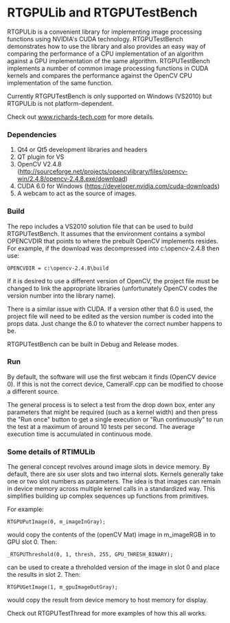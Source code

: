# RTGPULib and RTGPUTestBench

RTGPULib is a convenient library for implementing image processing functions using NVIDIA's CUDA technology. RTGPUTestBench demonstrates how to use the library and also 
provides an easy way of comparing the performance of a CPU implementation of an algorithm against a GPU implementation of the same algorithm. RTGPUTestBench implements a 
number of common image processing functions in CUDA kernels and compares the performance against the OpenCV CPU implementation of the same function.

Currently RTGPUTestBench is only supported on Windows (VS2010) but RTGPULib is not platform-dependent.

Check out www.richards-tech.com for more details.

### Dependencies

1. Qt4 or Qt5 development libraries and headers
2. QT plugin for VS
3. OpenCV V2.4.8 (http://sourceforge.net/projects/opencvlibrary/files/opencv-win/2.4.8/opencv-2.4.8.exe/download)
4. CUDA 6.0 for Windows (https://developer.nvidia.com/cuda-downloads)
5. A webcam to act as the source of images.

### Build 

The repo includes a VS2010 solution file that can be used to build RTGPUTestBench. It assumes that the environment contains a symbol OPENCVDIR that 
points to where the prebuilt OpenCV implements resides. For example, if the download was decompressed into c:\opencv-2.4.8 then use:

	OPENCVDIR = c:\opencv-2.4.8\build

If it is desired to use a different version of OpenCV, the project file must be changed to link the appropriate libraries (unfortunately OpenCV 
codes the version number into the library name).

There is a similar issue with CUDA. If a version other that 6.0 is used, the project file will need to be edited as the version number is coded into the props data. Just 
change the 6.0 to whatever the correct number happens to be.

RTGPUTestBench can be built in Debug and Release modes.

### Run

By default, the software will use the first webcam it finds (OpenCV device 0). If this is not the correct device, CameraIF.cpp can be modified to choose a different source.

The general process is to select a test from the drop down box, enter any parameters that might be required (such as a kernel width) and then press the "Run once" button to get a single execution 
or "Run continuously" to run the test at a maximum of around 10 tests per second. The average execution time is accumulated in continuous mode.

### Some details of RTIMULib

The general concept revolves around image slots in device memory. By default, there are six user slots and two internal slots. Kernels generally take one or two slot 
numbers as parameters. The idea is that images can remain in device memory across multiple kernel calls in a standardized way. This simplifies building up complex sequences 
up functions from primitives.

For example:

	RTGPUPutImage(0, m_imageInGray);

would copy the contents of the (openCV Mat) image in m_imageRGB in to GPU slot 0. Then:

	_RTGPUThreshold(0, 1, thresh, 255, GPU_THRESH_BINARY);

can be used to create a threholded version of the image in slot 0 and place the results in slot 2. Then:

	RTGPUGetImage(1, m_gpuImageOutGray);

would copy the result from device memory to host memory for display.

Check out RTGPUTestThread for more examples of how this all works.
